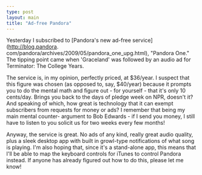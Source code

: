 ```yaml
---
type: post
layout: main
title: "Ad-free Pandora"
---
```

Yesterday I subscribed to [Pandora's new ad-free service](http://blog.pandora.
com/pandora/archives/2009/05/pandora_one_upg.html), "Pandora One." The tipping
point came when 'Graceland' was followed by an audio ad for Terminator: The
College Years.

  
The service is, in my opinion, perfectly priced, at $36/year. I suspect that
this figure was chosen (as opposed to, say, $40/year) because it prompts you
to do the mental math and figure out - for yourself - that it's only 10
cents/day. Brings you back to the days of pledge week on NPR, doesn't it? And
speaking of which, how great is technology that it can exempt subscribers from
requests for money or ads? I remember that being my main mental counter-
argument to Bob Edwards - if I send you money, I still have to listen to you
solicit us for two weeks every few months!

  
Anyway, the service is great. No ads of any kind, really great audio quality,
plus a sleek desktop app with built in growl-type notifications of what song
is playing. I'm also hoping that, since it's a stand-alone app, this means
that I'll be able to map the keyboard controls for iTunes to control Pandora
instead. If anyone has already figured out how to do this, please let me know!

